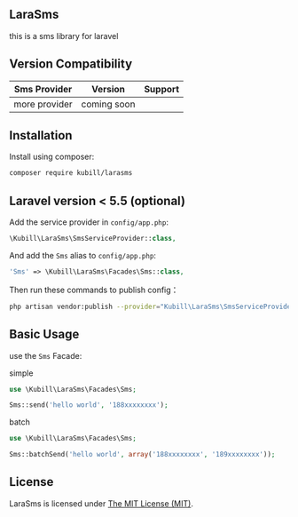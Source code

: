 ## LaraSms

this is a sms library for laravel

## Version Compatibility

| Sms Provider     |  Version  | Support |
|:-------:|:-------:|:-----:|
| more provider | coming soon |  |

Installation
------------

Install using composer:

```bash
composer require kubill/larasms
```

Laravel version < 5.5 (optional)
------------------

Add the service provider in `config/app.php`:

```php
\Kubill\LaraSms\SmsServiceProvider::class,
```

And add the `Sms` alias to `config/app.php`:

```php
'Sms' => \Kubill\LaraSms\Facades\Sms::class,
```

Then run these commands to publish config：

```bash
php artisan vendor:publish --provider="Kubill\LaraSms\SmsServiceProvider"
```

Basic Usage
-----------

use the `Sms` Facade:

simple
```php
use \Kubill\LaraSms\Facades\Sms;

Sms::send('hello world', '188xxxxxxxx');
```

batch
```php
use \Kubill\LaraSms\Facades\Sms;

Sms::batchSend('hello world', array('188xxxxxxxx', '189xxxxxxxx'));
```

## License

LaraSms is licensed under [The MIT License (MIT)](LICENSE).
